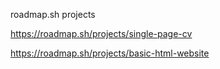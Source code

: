 roadmap.sh projects


https://roadmap.sh/projects/single-page-cv

https://roadmap.sh/projects/basic-html-website
